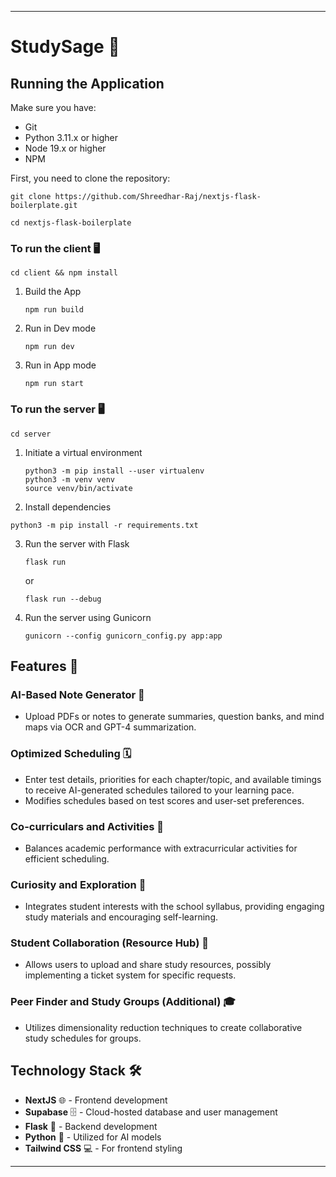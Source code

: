 

---

# StudySage 🚀

## Running the Application

Make sure you have:

- Git
- Python 3.11.x or higher
- Node 19.x or higher
- NPM

First, you need to clone the repository:

```
git clone https://github.com/Shreedhar-Raj/nextjs-flask-boilerplate.git
```

```
cd nextjs-flask-boilerplate
```

### To run the client 🖥️

```
cd client && npm install
```

1. Build the App
   ```
   npm run build
   ```
2. Run in Dev mode
   ```
   npm run dev
   ```
3. Run in App mode
   ```
   npm run start
   ```

### To run the server 🖥️

```
cd server
```

1. Initiate a virtual environment
   ```
   python3 -m pip install --user virtualenv
   python3 -m venv venv
   source venv/bin/activate
   ```
2. Install dependencies

```
python3 -m pip install -r requirements.txt
```

3. Run the server with Flask

   ```
   flask run
   ```
   or
   ```
   flask run --debug
   ```

4. Run the server using Gunicorn

   ```
   gunicorn --config gunicorn_config.py app:app
   ```

## Features 📝

### AI-Based Note Generator 🤖
- Upload PDFs or notes to generate summaries, question banks, and mind maps via OCR and GPT-4 summarization.

### Optimized Scheduling 🗓️
- Enter test details, priorities for each chapter/topic, and available timings to receive AI-generated schedules tailored to your learning pace.
- Modifies schedules based on test scores and user-set preferences.

### Co-curriculars and Activities 🏅
- Balances academic performance with extracurricular activities for efficient scheduling.

### Curiosity and Exploration 🧐
- Integrates student interests with the school syllabus, providing engaging study materials and encouraging self-learning.

### Student Collaboration (Resource Hub) 🤝
- Allows users to upload and share study resources, possibly implementing a ticket system for specific requests.

### Peer Finder and Study Groups (Additional) 🎓
- Utilizes dimensionality reduction techniques to create collaborative study schedules for groups.

## Technology Stack 🛠️

- **NextJS** 🌐 - Frontend development
- **Supabase** 🗄️ - Cloud-hosted database and user management
- **Flask** 🐍 - Backend development
- **Python** 🐍 - Utilized for AI models
- **Tailwind CSS** 💻 - For frontend styling

---
